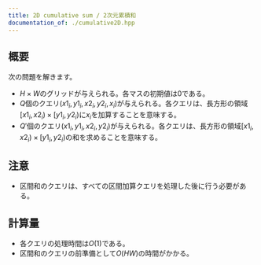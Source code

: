 ```yaml
---
title: 2D cumulative sum / 2次元累積和
documentation_of: ./cumulative2D.hpp
---
```


## 概要
次の問題を解きます。
- $H \times W$のグリッドが与えられる。各マスの初期値は$0$である。
- $Q$個のクエリ$(x1_i, y1_i, x2_i, y2_i, x_i)$が与えられる。各クエリは、長方形の領域$[x1_i, x2_i) \times [y1_i, y2_i)$に$x_i$を加算することを意味する。
- $Q'$個のクエリ$(x1_i, y1_i, x2_i, y2_i)$が与えられる。各クエリは、長方形の領域$[x1_i, x2_i) \times [y1_i, y2_i)$の和を求めることを意味する。

## 注意
- 区間和のクエリは、すべての区間加算クエリを処理した後に行う必要がある。

## 計算量
- 各クエリの処理時間は$O(1)$である。
- 区間和のクエリの前準備として$O(HW)$の時間がかかる。
